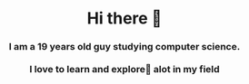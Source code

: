 <b>
  <h1 align="center">
    Hi there 👋 
  </h1>
</b>		
<h3 align = center>
	I am a 19 years old guy studying computer science.<br><br>
	I love to learn and explore🔭 alot in my field
<br>

